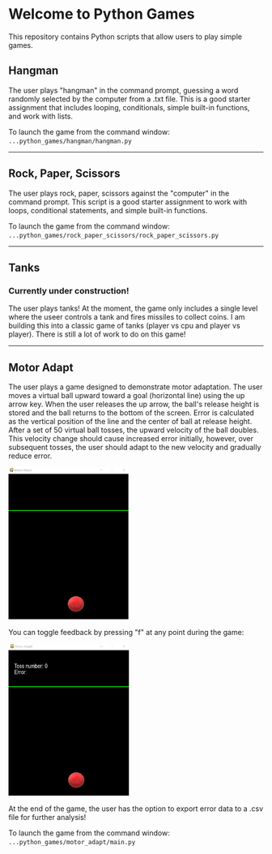 # Welcome to Python Games
This repository contains Python scripts that allow users to play simple games.

## Hangman
The user plays "hangman" in the command prompt, guessing a word randomly selected by the computer from a .txt file. This is a good 
starter assignment that includes looping, conditionals, simple built-in functions, and work with lists.

To launch the game from the command window:
`...python_games/hangman/hangman.py`

---

## Rock, Paper, Scissors
The user plays rock, paper, scissors against the "computer" in the command prompt. This script is a good starter assignment to work with
loops, conditional statements, and simple built-in functions.

To launch the game from the command window:
`...python_games/rock_paper_scissors/rock_paper_scissors.py`

---

## Tanks
### Currently under construction!
The user plays tanks! At the moment, the game only includes a single level where the useer controls a tank and fires missiles to collect coins. I am building this into a classic game of tanks (player vs cpu and player vs player). There is still a lot of work to do on this game!

---

## Motor Adapt
The user plays a game designed to demonstrate motor adaptation. The user moves a virtual ball upward toward a goal (horizontal line) using the up arrow key. When the user releases the up arrow, the ball's release height is stored and the ball returns to the bottom of the screen. Error is calculated as the vertical position of the line and the center of ball at release height. After a set of 50 virtual ball tosses, the upward velocity of the ball doubles. This velocity change should cause increased error initially, however, over subsequent tosses, the user should adapt to the new velocity and gradually reduce error. 

<img src="https://github.com/dkuhman/python_games/blob/master/motor_adapt/game_screenshot.jpg" height="300">

You can toggle feedback by pressing "f" at any point during the game:

<img src="https://github.com/dkuhman/python_games/blob/master/motor_adapt/game_screenshot_feedback.jpg" height="300">

At the end of the game, the user has the option to export error data to a .csv file for further analysis!

To launch the game from the command window:
`...python_games/motor_adapt/main.py`
